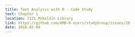 ```yaml
---
title: Text Analysis with R - Code Study
text: Chapter 1
location: 7121 McKeldin Library 
link: https://github.com/UMD-R-users/studyGroup/issues/20
date: 2016-02-09
---
```

